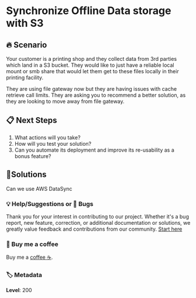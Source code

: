 # Synchronize Offline Data storage with S3

## 🔥 Scenario

Your customer is a printing shop and they collect data from 3rd parties which land in a S3 bucket. They would like to just have a reliable local mount or smb share that would let them get to these files locally in their printing facility.

They are using file gateway now but they are having issues with cache retrieve call limits. They are asking you to recommend a better solution, as they are looking to move away from file gateway.

## 📋 Next Steps

1. What actions will you take?
1. How will you test your solution?
1. Can you automate its deployment and improve its re-usability as a bonus feature?

## 🎯Solutions

Can we use AWS DataSync

### 💡 Help/Suggestions or 🐛 Bugs

Thank you for your interest in contributing to our project. Whether it's a bug report, new feature, correction, or additional documentation or solutions, we greatly value feedback and contributions from our community. [Start here][200]

### 👋 Buy me a coffee

Buy me a [coffee ☕][900].

### 🏷️ Metadata

**Level**: 200

[1]: ../300-cloudFormation-drift-detection/README.md
[2]: ../300-management-stack-deletion/README.md

[100]: https://www.udemy.com/course/aws-cloud-development-kit-from-beginner-to-professional/?referralCode=E15D7FB64E417C547579

[200]: https://github.com/miztiik/aws-real-time-use-cases/issues

[900]: https://ko-fi.com/miztiik
